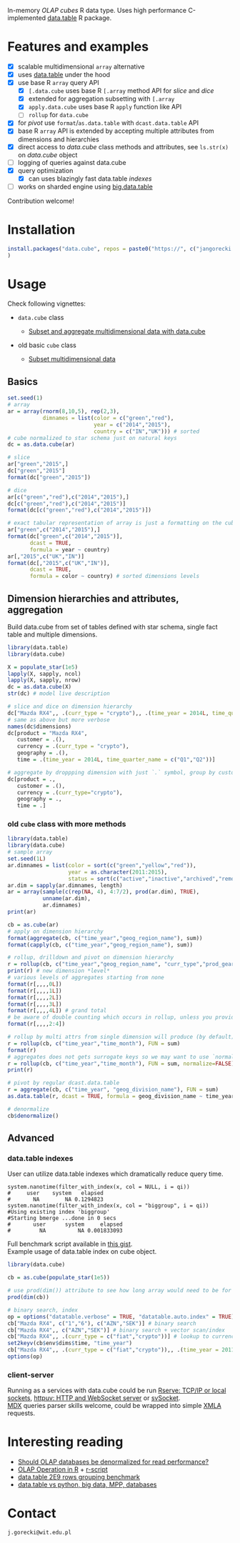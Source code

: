
In-memory *OLAP cubes* R data type. Uses high performance C-implemented [data.table](https://github.com/Rdatatable/data.table) R package.  

# Features and examples

- [x] scalable multidimensional `array` alternative
- [x] uses [data.table](https://github.com/Rdatatable/data.table) under the hood
- [x] use base R `array` query API
  - [x] `[.data.cube` uses base R `[.array` method API for *slice* and *dice*
  - [x] extended for aggregation subsetting with `[.array`
  - [x] `apply.data.cube` uses base R `apply` function like API
  - [ ] `rollup` for `data.cube`
- [x] for *pivot* use `format`/`as.data.table` with `dcast.data.table` API
- [x] base R `array` API is extended by accepting multiple attributes from dimensions and hierarchies
- [x] direct access to *data.cube* class methods and attributes, see `ls.str(x)` on *data.cube* object
- [ ] logging of queries against data.cube
- [x] query optimization
  - [x] can uses blazingly fast data.table *indexes*
- [ ] works on sharded engine using [big.data.table](https://gitlab.com/jangorecki/big.data.table)

Contribution welcome!  

# Installation

```r
install.packages("data.cube", repos = paste0("https://", c("jangorecki.gitlab.io/data.cube","Rdatatable.github.io/data.table","cran.rstudio.com"))
)
```

# Usage

Check following vignettes:  

- `data.cube` class
  - [Subset and aggregate multidimensional data with data.cube](https://jangorecki.gitlab.io/data.cube/library/data.cube/doc/sub-.data.cube.html)

- old basic `cube` class
  - [Subset multidimensional data](https://jangorecki.gitlab.io/data.cube/library/data.cube/doc/sub-.cube.html)

## Basics

```r
set.seed(1)
# array
ar = array(rnorm(8,10,5), rep(2,3), 
           dimnames = list(color = c("green","red"), 
                           year = c("2014","2015"), 
                           country = c("IN","UK"))) # sorted
# cube normalized to star schema just on natural keys
dc = as.data.cube(ar)

# slice
ar["green","2015",]
dc["green","2015"]
format(dc["green","2015"])

# dice
ar[c("green","red"),c("2014","2015"),]
dc[c("green","red"),c("2014","2015")]
format(dc[c("green","red"),c("2014","2015")])

# exact tabular representation of array is just a formatting on the cube
ar["green",c("2014","2015"),]
format(dc["green",c("2014","2015")], 
       dcast = TRUE, 
       formula = year ~ country)
ar[,"2015",c("UK","IN")]
format(dc[,"2015",c("UK","IN")], 
       dcast = TRUE, 
       formula = color ~ country) # sorted dimensions levels
```

## Dimension hierarchies and attributes, aggregation

Build data.cube from set of tables defined with star schema, single fact table and multiple dimensions.

```r
library(data.table)
library(data.cube)

X = populate_star(1e5)
lapply(X, sapply, ncol)
lapply(X, sapply, nrow)
dc = as.data.cube(X)
str(dc) # model live description

# slice and dice on dimension hierarchy
dc["Mazda RX4",, .(curr_type = "crypto"),, .(time_year = 2014L, time_quarter_name = c("Q1","Q2"))]
# same as above but more verbose
names(dc$dimensions)
dc[product = "Mazda RX4",
   customer = .(),
   currency = .(curr_type = "crypto"),
   geography = .(),
   time = .(time_year = 2014L, time_quarter_name = c("Q1","Q2"))]

# aggregate by droppping dimension with just `.` symbol, group by customer and currency
dc[product = .,
   customer = .(),
   currency = .(curr_type="crypto"),
   geography = .,
   time = .]
```

### old `cube` class with more methods

```r
library(data.table)
library(data.cube)
# sample array
set.seed(1L)
ar.dimnames = list(color = sort(c("green","yellow","red")), 
                   year = as.character(2011:2015), 
                   status = sort(c("active","inactive","archived","removed")))
ar.dim = sapply(ar.dimnames, length)
ar = array(sample(c(rep(NA, 4), 4:7/2), prod(ar.dim), TRUE), 
           unname(ar.dim),
           ar.dimnames)
print(ar)

cb = as.cube(ar)
# apply on dimension hierarchy
format(aggregate(cb, c("time_year","geog_region_name"), sum))
format(capply(cb, c("time_year","geog_region_name"), sum))

# rollup, drilldown and pivot on dimension hierarchy
r = rollup(cb, c("time_year","geog_region_name", "curr_type","prod_gear"), FUN = sum)
print(r) # new dimension *level*
# various levels of aggregates starting from none
format(r[,,,,0L])
format(r[,,,,1L])
format(r[,,,,2L])
format(r[,,,,3L])
format(r[,,,,4L]) # grand total
# be aware of double counting which occurs in rollup, unless you provide scalar integer to INDEX arg of `rollup`.
format(r[,,,,2:4])

# rollup by multi attrs from single dimension will produce (by default) a surrogate key to enforce normalization
r = rollup(cb, c("time_year","time_month"), FUN = sum)
format(r)
# aggregates does not gets surrogate keys so we may want to use `normalize=FALSE` and get data.table directly
r = rollup(cb, c("time_year","time_month"), FUN = sum, normalize=FALSE)
print(r)

# pivot by regular dcast.data.table
r = aggregate(cb, c("time_year", "geog_division_name"), FUN = sum)
as.data.table(r, dcast = TRUE, formula = geog_division_name ~ time_year)

# denormalize
cb$denormalize()
```

## Advanced

### data.table indexes

User can utilize data.table indexes which dramatically reduce query time.  

```
system.nanotime(filter_with_index(x, col = NULL, i = qi))
#     user    system   elapsed 
#       NA        NA 0.1294823
system.nanotime(filter_with_index(x, col = "biggroup", i = qi))
#Using existing index 'biggroup'
#Starting bmerge ...done in 0 secs
#       user      system     elapsed 
#         NA          NA 0.001833093 
```

Full benchmark script available in [this gist](https://gist.github.com/jangorecki/e381c8783a210a89ae47).  
Example usage of data.table index on cube object.  

```r
library(data.cube)

cb = as.cube(populate_star(1e5))

# use prod(dim()) attribute to see how long array would need to be for single measure
prod(dim(cb))

# binary search, index
op = options("datatable.verbose" = TRUE, "datatable.auto.index" = TRUE)
cb["Mazda RX4", c("1","6"), c("AZN","SEK")] # binary search
cb["Mazda RX4",, c("AZN","SEK")] # binary search + vector scan/index
cb["Mazda RX4",, .(curr_type = c("fiat","crypto"))] # lookup to currency hierarchy
set2keyv(cb$env$dims$time, "time_year")
cb["Mazda RX4",, .(curr_type = c("fiat","crypto")),, .(time_year = 2011:2012)] # use index
options(op)
```

### client-server

Running as a services with data.cube could be run [Rserve: TCP/IP or local sockets](https://github.com/s-u/Rserve), [httpuv: HTTP and WebSocket server](https://github.com/rstudio/httpuv) or [svSocket](https://github.com/SciViews/svSocket).  
[MDX](https://en.wikipedia.org/wiki/MultiDimensional_eXpressions) queries parser skills welcome, could be wrapped into simple [XMLA](https://en.wikipedia.org/wiki/XML_for_Analysis) requests.  

# Interesting reading

- [Should OLAP databases be denormalized for read performance?](http://stackoverflow.com/q/4394183/2490497)
- [OLAP Operation in R](https://dzone.com/articles/olap-operation-r) + [r-script](https://gist.github.com/jangorecki/4aa6218b6011360338f2)
- [data.table 2E9 rows grouping benchmark](https://github.com/Rdatatable/data.table/wiki/Benchmarks-%3A-Grouping)
- [data.table vs python, big data, MPP, databases](https://github.com/szilard/benchm-databases)

# Contact

`j.gorecki@wit.edu.pl`
